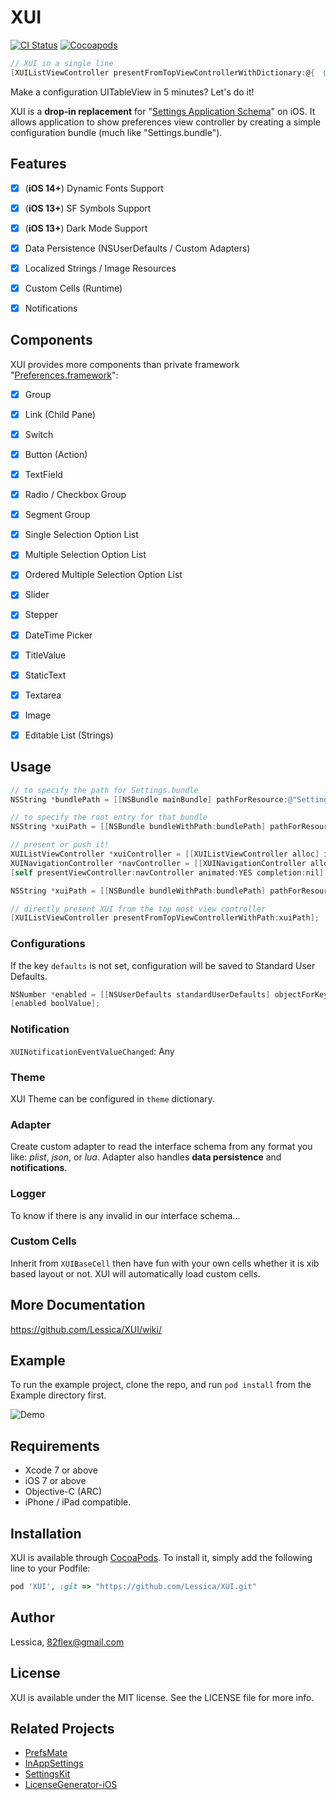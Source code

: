 # XUI

[![CI Status](http://img.shields.io/travis/Lessica/XUI.svg?style=flat)](https://travis-ci.org/Lessica/XUI)
[![Cocoapods](https://img.shields.io/cocoapods/v/XUI.svg?style=flat)](https://travis-ci.org/Lessica/XUI)

```objective-c
// XUI in a single line
[XUIListViewController presentFromTopViewControllerWithDictionary:@{  @"items": { @"default": @YES, @"label": @"Feature", @"cell": @"Switch", @"key": @"switch1" } }];
```

Make a configuration UITableView in 5 minutes? Let's do it!

XUI is a **drop-in replacement** for "[Settings Application Schema](https://developer.apple.com/library/content/documentation/PreferenceSettings/Conceptual/SettingsApplicationSchemaReference/Introduction/Introduction.html#//apple_ref/doc/uid/TP40007005-SW1)" on iOS. It allows application to show preferences view controller by creating a simple configuration bundle (much like "Settings.bundle").


## Features

- [x] (**iOS 14+**) Dynamic Fonts Support
- [x] (**iOS 13+**) SF Symbols Support
- [x] (**iOS 13+**) Dark Mode Support
- [x] Data Persistence (NSUserDefaults / Custom Adapters)
- [x] Localized Strings / Image Resources
- [x] Custom Cells (Runtime)
- [x] Notifications


## Components

XUI provides more components than private framework "[Preferences.framework](http://iphonedevwiki.net/index.php/Preferences.framework)":

- [x] Group
- [x] Link (Child Pane)
- [x] Switch
- [x] Button (Action)
- [x] TextField
- [x] Radio / Checkbox Group
- [x] Segment Group
- [x] Single Selection Option List
- [x] Multiple Selection Option List
- [x] Ordered Multiple Selection Option List
- [x] Slider
- [x] Stepper
- [x] DateTime Picker
- [x] TitleValue
- [x] StaticText
- [x] Textarea
- [x] Image
- [x] Editable List (Strings)


## Usage


```objective-c
// to specify the path for Settings.bundle
NSString *bundlePath = [[NSBundle mainBundle] pathForResource:@"Settings" ofType:@"bundle"];

// to specify the root entry for that bundle
NSString *xuiPath = [[NSBundle bundleWithPath:bundlePath] pathForResource:@"Root" ofType:@"plist"];

// present or push it!
XUIListViewController *xuiController = [[XUIListViewController alloc] initWithPath:xuiPath withBundlePath:bundlePath];
XUINavigationController *navController = [[XUINavigationController alloc] initWithRootViewController:xuiController];
[self presentViewController:navController animated:YES completion:nil];
```


```objective-c
NSString *xuiPath = [[NSBundle bundleWithPath:bundlePath] pathForResource:@"Root" ofType:@"plist"];

// directly present XUI from the top most view controller
[XUIListViewController presentFromTopViewControllerWithPath:xuiPath];
```


### Configurations

If the key `defaults` is not set, configuration will be saved to Standard User Defaults.

```objective-c
NSNumber *enabled = [[NSUserDefaults standardUserDefaults] objectForKey:@"enabled"];
[enabled boolValue];
```


### Notification

`XUINotificationEventValueChanged`: Any


### Theme

XUI Theme can be configured in `theme` dictionary.


### Adapter

Create custom adapter to read the interface schema from any format you like: *plist*, *json*, or *lua*. Adapter also handles **data persistence** and **notifications**.


### Logger

To know if there is any invalid  in our interface schema...


### Custom Cells

Inherit from `XUIBaseCell` then have fun with your own cells whether it is xib based layout or not. XUI will automatically load custom cells.


## More Documentation

https://github.com/Lessica/XUI/wiki/

## Example

To run the example project, clone the repo, and run `pod install` from the Example directory first.

![Demo](https://raw.githubusercontent.com/Lessica/XUI/master/Design/IMG_0716.jpg)


## Requirements

- Xcode 7 or above
- iOS 7 or above
- Objective-C (ARC)
- iPhone / iPad compatible.


## Installation

XUI is available through [CocoaPods](http://cocoapods.org). To install
it, simply add the following line to your Podfile:

```ruby
pod 'XUI', :git => "https://github.com/Lessica/XUI.git"
```


## Author

Lessica, <82flex@gmail.com>


## License

XUI is available under the MIT license. See the LICENSE file for more info.


## Related Projects

- [PrefsMate](https://github.com/caiyue1993/PrefsMate)
- [InAppSettings](https://github.com/kgn/InAppSettings)
- [SettingsKit](https://github.com/mlnlover11/SettingsKit)
- [LicenseGenerator-iOS](https://github.com/carloe/LicenseGenerator-iOS)

